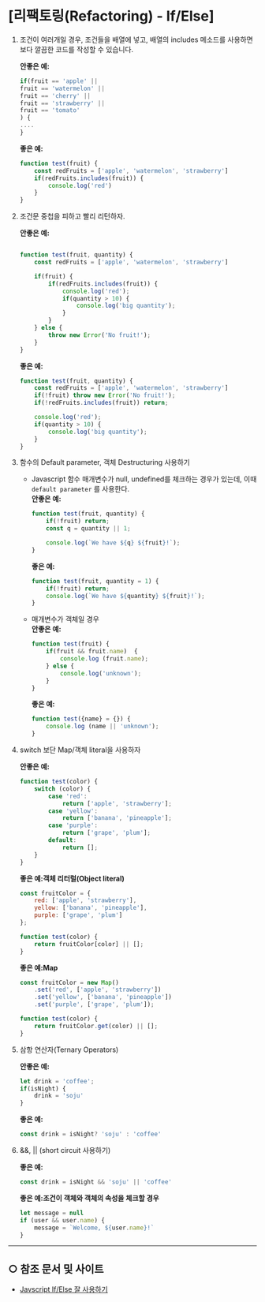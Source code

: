 
[리팩토링(Refactoring) - If/Else] 
======================


1. 조건이 여러개일 경우, 조건들을 배열에 넣고, 배열의 includes 메소드를 사용하면 보다 깔끔한 코드를 작성할 수 있습니다.

    **안좋은 예:**
    ```javascript
    if(fruit == 'apple' ||
    fruit == 'watermelon' ||
    fruit == 'cherry' ||
    fruit == 'strawberry' ||
    fruit == 'tomato'
    ) {
    ....
    }
    ```

    **좋은 예:**
    ```javascript
    function test(fruit) {
        const redFruits = ['apple', 'watermelon', 'strawberry']
        if(redFruits.includes(fruit)) {
            console.log('red')
        }
    }
    ```   

 2. 조건문 중첩을 피하고 빨리 리턴하자.

    **안좋은 예:**
    ```javascript
    
    function test(fruit, quantity) {
        const redFruits = ['apple', 'watermelon', 'strawberry']
    
        if(fruit) {
            if(redFruits.includes(fruit)) {
                console.log('red');
                if(quantity > 10) {
                    console.log('big quantity');
                }
            }
        } else {
            throw new Error('No fruit!');
        }
    }
    ```

    **좋은 예:**
    ```javascript
    function test(fruit, quantity) {
        const redFruits = ['apple', 'watermelon', 'strawberry']
        if(!fruit) throw new Error('No fruit!');
        if(!redFruits.includes(fruit)) return;

        console.log('red');
        if(quantity > 10) {
            console.log('big quantity');
        }
    }
    ```

 3. 함수의 Default parameter, 객체 Destructuring 사용하기
    - Javascript 함수 매개변수가 null, undefined를 체크하는 경우가 있는데, 이때 `default parameter` 를 사용한다.   
        **안좋은 예:**
        ```javascript
        function test(fruit, quantity) {
            if(!fruit) return;
            const q = quantity || 1; 

            console.log(`We have ${q} ${fruit}!`);
        }
        ```

        **좋은 예:**
        ```javascript
        function test(fruit, quantity = 1) { 
            if(!fruit) return;
            console.log(`We have ${quantity} ${fruit}!`);
        }
        ```   
   
    - 매개변수가 객체일 경우   
        **안좋은 예:**
        ```javascript
        function test(fruit) { 
            if(fruit && fruit.name)  {
                console.log (fruit.name);
            } else {
                console.log('unknown');
            }
        }
        ```

        **좋은 예:**
        ```javascript
        function test({name} = {}) {
            console.log (name || 'unknown');
        }
        ```   

 4. switch 보단 Map/객체 literal을 사용하자

    **안좋은 예:**
    ```javascript
    function test(color) {
        switch (color) {
            case 'red':
                return ['apple', 'strawberry'];
            case 'yellow':
                return ['banana', 'pineapple'];
            case 'purple':
                return ['grape', 'plum'];
            default:
                return [];
        }
    }
    ```

    **좋은 예:객체 리터럴(Object literal)**
    ```javascript
    const fruitColor = {
        red: ['apple', 'strawberry'],
        yellow: ['banana', 'pineapple'],
        purple: ['grape', 'plum']
    };

    function test(color) {
        return fruitColor[color] || [];
    }
    ```

    **좋은 예:Map**
    ```javascript
    const fruitColor = new Map()
        .set('red', ['apple', 'strawberry'])
        .set('yellow', ['banana', 'pineapple'])
        .set('purple', ['grape', 'plum']);

    function test(color) {
        return fruitColor.get(color) || [];
    }
    ```


5. 삼항 연산자(Ternary Operators)

    **안좋은 예:**
    ```javascript
    let drink = 'coffee';
    if(isNight) {
        drink = 'soju'
    }
    ```

    **좋은 예:**
    ```javascript
    const drink = isNight? 'soju' : 'coffee'
    ```   

6. &&, || (short circuit 사용하기)

    **좋은 예:**
    ```javascript
    const drink = isNight && 'soju' || 'coffee'
    ```   

    **좋은 예:조건이 객체와 객체의 속성을 체크할 경우**
    ```javascript
    let message = null
    if (user && user.name) {
        message = `Welcome, ${user.name}!`
    }
    ```   

----
## ○ 참조 문서 및 사이트
* [Javscript If/Else 잘 사용하기](https://medium.com/sjk5766/javscript-if-else-%EC%9E%98-%EC%82%AC%EC%9A%A9%ED%95%98%EA%B8%B0-386e78524502)

